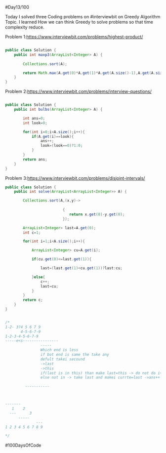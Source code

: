 #Day13/100


Today I solved three Coding problems on #interviewbit on Greedy Algorithm Topic. I learned How we can think Greedy to solve problems so that time complexity reduce.

Problem 1:https://www.interviewbit.com/problems/highest-product/

```java

public class Solution {
    public int maxp3(ArrayList<Integer> A) {
 
        Collections.sort(A);

        return Math.max(A.get(0)*A.get(1)*A.get(A.size()-1),A.get(A.size()-1)*A.get(A.size()-2)*A.get(A.size()-3));
    }
}


```
Problem 2:https://www.interviewbit.com/problems/interview-questions/
```java

public class Solution {
    public int bulbs(ArrayList<Integer> A) {

        int ans=0;
        int look=0;

        for(int i=0;i<A.size();i++){
            if(A.get(i)==look){
                ans++;
                look=(look==0)?1:0;
            }
        }
        return ans;
    }
}

```
Problem 3:https://www.interviewbit.com/problems/disjoint-intervals/
```java
public class Solution {
    public int solve(ArrayList<ArrayList<Integer>> A) {

        Collections.sort(A,(x,y)->
        
                          {
                             return x.get(0)-y.get(0);
                          });

        ArrayList<Integer> last=A.get(0);
        int c=1;

        for(int i=1;i<A.size();i++){

            ArrayList<Integer> cu=A.get(i);

            if(cu.get(0)<=last.get(1)){

                last=(last.get(1)<cu.get(1))?last:cu;

            }else{
                c++;
                last=cu;
            }
        }
        return c;
    }
}


/* 
1-2- 3?4 5 6 7 9 
       4-5-6-7-9
1-2-3-4-5-6-7-9
-----e<s----------------
                -----
                Which end is less
                if bot end is same the take any 
                defult takei secound
                ->last
                ->this
                if(last is in this) than make last=this -> do not do i++
                else not in -> take last and makei currte=last ->ans++

         -----------



-------
   1    2
  ---      3
      -----
              ---
1 2 3 4 5 6 7 8 9

*/

```

#100DaysOfCode

